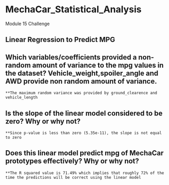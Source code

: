 # MechaCar_Statistical_Analysis
Module 15 Challenge
## Linear Regression to Predict MPG
## Which variables/coefficients provided a non-random amount of variance to the mpg values in the dataset? Vehicle_weight,spoiler_angle and AWD provide non random amount of variance. 
    **The maximum random variance was provided by ground_clearence and vehicle_length
## Is the slope of the linear model considered to be zero? Why or why not? 
    **Since p-value is less than zero (5.35e-11), the slope is not equal to zero
## Does this linear model predict mpg of MechaCar prototypes effectively? Why or why not? 
    **The R squared value is 71.49% which implies that roughly 72% of the time the predictions will be correct using the linear model
